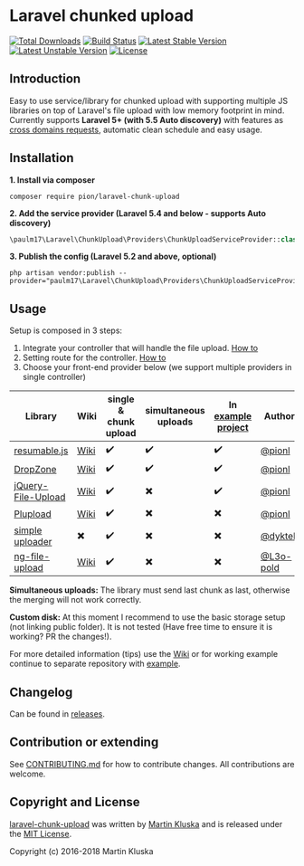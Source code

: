 # Laravel chunked upload

[![Total Downloads](https://poser.pugx.org/pion/laravel-chunk-upload/downloads?format=flat)](https://packagist.org/packages/pion/laravel-chunk-upload)
[![Build Status](https://travis-ci.org/pionl/laravel-chunk-upload.svg?branch=master)](https://travis-ci.org/pionl/laravel-chunk-upload)
[![Latest Stable Version](https://poser.pugx.org/pion/laravel-chunk-upload/v/stable?format=flat)](https://packagist.org/packages/pion/laravel-chunk-upload)
[![Latest Unstable Version](https://poser.pugx.org/pion/laravel-chunk-upload/v/unstable?format=flat)](https://packagist.org/packages/pion/laravel-chunk-upload)
[![License](https://poser.pugx.org/pion/laravel-chunk-upload/license)](https://packagist.org/packages/pion/laravel-chunk-upload)

## Introduction

Easy to use service/library for chunked upload with supporting multiple JS libraries on top of Laravel's file upload with low memory footprint in mind. Currently supports **Laravel 5+ (with 5.5 Auto discovery)** with features as [cross domains requests](https://github.com/pionl/laravel-chunk-upload/wiki/cross-domain-requests), automatic clean schedule and easy usage.


## Installation

**1. Install via composer**

```
composer require pion/laravel-chunk-upload
```
    
**2. Add the service provider (Laravel 5.4 and below - supports Auto discovery)**

```php
\paulm17\Laravel\ChunkUpload\Providers\ChunkUploadServiceProvider::class
```    

**3. Publish the config (Laravel 5.2 and above, optional)**

```
php artisan vendor:publish --provider="paulm17\Laravel\ChunkUpload\Providers\ChunkUploadServiceProvider"
```


## Usage

Setup is composed in 3 steps:

1. Integrate your controller that will handle the file upload. [How to](https://github.com/pionl/laravel-chunk-upload/wiki/controller)
2. Setting route for the controller. [How to](https://github.com/pionl/laravel-chunk-upload/wiki/routing)
2. Choose your front-end provider below (we support multiple providers in single controller) 

| Library | Wiki | single & chunk upload | simultaneous uploads | In [example project](https://github.com/pionl/laravel-chunk-upload-example) | Author |
|---- |----|----|----| ---- | ---- |
| [resumable.js](https://github.com/23/resumable.js) | [Wiki](https://github.com/pionl/laravel-chunk-upload/wiki/resumable-js) | :heavy_check_mark: | :heavy_check_mark: | :heavy_check_mark: | [@pionl](https://github.com/pionl) |
| [DropZone](https://gitlab.com/meno/dropzone/) | [Wiki](https://github.com/pionl/laravel-chunk-upload/wiki/dropzone) | :heavy_check_mark: | :heavy_check_mark: | :heavy_check_mark: | [@pionl](https://github.com/pionl) |
| [jQuery-File-Upload](https://github.com/blueimp/jQuery-File-Upload) | [Wiki](https://github.com/pionl/laravel-chunk-upload/wiki/jquery-file-upload)  | :heavy_check_mark: | :heavy_multiplication_x: | :heavy_check_mark: | [@pionl](https://github.com/pionl) |
| [Plupload](https://github.com/moxiecode/plupload) | [Wiki](https://github.com/pionl/laravel-chunk-upload/wiki/plupload) | :heavy_check_mark: | :heavy_multiplication_x: | :heavy_multiplication_x: | [@pionl](https://github.com/pionl) |
| [simple uploader](https://github.com/simple-uploader) | :heavy_multiplication_x: | :heavy_check_mark: | :heavy_multiplication_x: | :heavy_multiplication_x: | [@dyktek](https://github.com/dyktek) |
| [ng-file-upload](https://github.com/danialfarid/ng-file-upload) | [Wiki](https://github.com/pionl/laravel-chunk-upload/wiki/ng-file-upload) | :heavy_check_mark: | :heavy_multiplication_x: | :heavy_multiplication_x: | [@L3o-pold](https://github.com/L3o-pold) |

**Simultaneous uploads:** The library must send last chunk as last, otherwise the merging will not work correctly.

**Custom disk:** At this moment I recommend to use the basic storage setup (not linking public folder). It is not tested (Have free time to ensure it is working? PR the changes!).

For more detailed information (tips) use the [Wiki](https://github.com/pionl/laravel-chunk-upload/wiki) or for working example continue to separate repository with [example](https://github.com/pionl/laravel-chunk-upload-example).

## Changelog

Can be found in [releases](https://github.com/pionl/laravel-chunk-upload/releases).

## Contribution or extending
See [CONTRIBUTING.md](CONTRIBUTING.md) for how to contribute changes. All contributions are welcome.

## Copyright and License

[laravel-chunk-upload](https://github.com/pionl/laravel-chunk-upload)
was written by [Martin Kluska](http://kluska.cz) and is released under the 
[MIT License](LICENSE.md).

Copyright (c) 2016-2018 Martin Kluska
